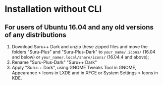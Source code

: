 # Installation without CLI

## For users of Ubuntu 16.04 and any old versions of any distributions

1. Download Suru++ Dark and unzip these zipped files and move the folders "Suru-Plus" and "Suru-Plus-Dark" to `your_name/.icons/` (16.04 and below) or `your_name/.local/share/icons/` (16.04.4 and above);
2. Rename "Suru-Plus-Dark" "Suru++ Dark"
3. Apply "Suru++ Dark", using GNOME Tweaks Tool in GNOME, Appearance > Icons in LXDE and in XFCE or System Settings > Icons in KDE.